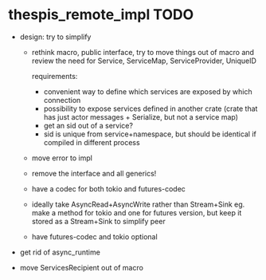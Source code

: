 # thespis_remote_impl TODO


- design: try to simplify

	- rethink macro, public interface, try to move things out of macro and review the need for
	  Service, ServiceMap, ServiceProvider, UniqueID

	  requirements:

	  - convenient way to define which services are exposed by which connection
	  - possibility to expose services defined  in another crate (crate that has just actor messages + Serialize, but not a service map)
	  - get an sid out of a service?
	  - sid is unique from service+namespace, but should be identical if compiled in different process


	- move error to impl


	- remove the interface and all generics!
	- have a codec for both tokio and futures-codec
	- ideally take AsyncRead+AsyncWrite rather than Stream+Sink eg. make a method for tokio and one for futures version, but keep it stored as a Stream+Sink to simplify peer
	- have futures-codec and tokio optional

- get rid of async_runtime
- move ServicesRecipient out of macro
